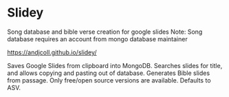 # Slidey
Song database and bible verse creation for google slides
Note: Song database requires an account from mongo database maintainer

https://andjcoll.github.io/slidey/

Saves Google Slides from clipboard into MongoDB. Searches slides for title, and allows copying and pasting out of database.
Generates Bible slides from passage. Only free/open source versions are available. Defaults to ASV.
